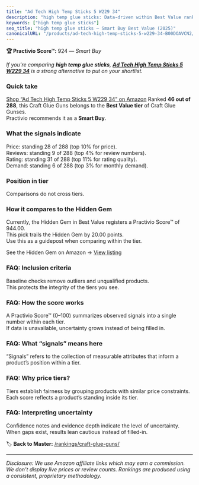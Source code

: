 ```yaml
---
title: "Ad Tech High Temp Sticks 5 W229 34"
description: "high temp glue sticks: Data-driven within Best Value ranking using the Practivio Score™. Positioned by quality, value, demand, findability, momentum."
keywords: ["high temp glue sticks"]
seo_title: "high temp glue sticks — Smart Buy Best Value (2025)"
canonicalURL: "/products/ad-tech-high-temp-sticks-5-w229-34-B00DOAVCN2/"
---
```


**🏆 Practivio Score™:** 924 — _Smart Buy_


*If you're comparing **high temp glue sticks**, **[Ad Tech High Temp Sticks 5 W229 34](https://www.amazon.com/dp/B00DOAVCN2?tag=practivio-20)** is a strong alternative to put on your shortlist.*
### Quick take
[Shop “Ad Tech High Temp Sticks 5 W229 34” on Amazon](https://www.amazon.com/dp/B00DOAVCN2?tag=practivio-20)
Ranked **46 out of 288**, this Craft Glue Guns belongs to the **Best Value tier** of Craft Glue Gunses.  
Practivio recommends it as a **Smart Buy**.

### What the signals indicate
Price: standing 28 of 288 (top 10% for price).  
Reviews: standing 9 of 288 (top 4% for review numbers).  
Rating: standing 31 of 288 (top 11% for rating quality).  
Demand: standing 6 of 288 (top 3% for monthly demand).

### Position in tier
Comparisons do not cross tiers.

### How it compares to the Hidden Gem
Currently, the Hidden Gem in Best Value registers a Practivio Score™ of 944.00.  
This pick trails the Hidden Gem by 20.00 points.  
Use this as a guidepost when comparing within the tier.  

See the Hidden Gem on Amazon → [View listing](https://www.amazon.com/dp/B071HH42WW?tag=practivio-20)

### FAQ: Inclusion criteria
Baseline checks remove outliers and unqualified products.  
This protects the integrity of the tiers you see.

### FAQ: How the score works
A Practivio Score™ (0–100) summarizes observed signals into a single number within each tier.  
If data is unavailable, uncertainty grows instead of being filled in.

### FAQ: What “signals” means here
“Signals” refers to the collection of measurable attributes that inform a product’s position within a tier.

### FAQ: Why price tiers?
Tiers establish fairness by grouping products with similar price constraints.  
Each score reflects a product’s standing inside its tier.

### FAQ: Interpreting uncertainty
Confidence notes and evidence depth indicate the level of uncertainty.  
When gaps exist, results lean cautious instead of filled-in.


🏷️ **Back to Master:** [/rankings/craft-glue-guns/](/rankings/craft-glue-guns/)

---
_Disclosure: We use Amazon affiliate links which may earn a commission. We don’t display live prices or review counts. Rankings are produced using a consistent, proprietary methodology._

